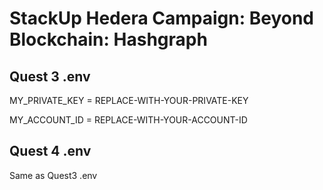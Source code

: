 # StackUp Hedera Campaign: Beyond Blockchain: Hashgraph

## Quest 3 .env
MY_PRIVATE_KEY = REPLACE-WITH-YOUR-PRIVATE-KEY

MY_ACCOUNT_ID = REPLACE-WITH-YOUR-ACCOUNT-ID

## Quest 4 .env
Same as Quest3 .env
